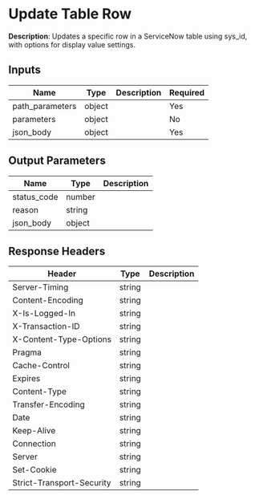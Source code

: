 # Update Table Row

**Description**: Updates a specific row in a ServiceNow table using sys_id, with options for display value settings.

## Inputs

| Name | Type | Description | Required |
|------|------|-------------|----------|
| path_parameters | object |  | Yes |
| parameters | object |  | No |
| json_body | object |  | Yes |

## Output Parameters

| Name | Type | Description |
|------|------|-------------|
| status_code | number |  |
| reason | string |  |
| json_body | object |  |

## Response Headers

| Header | Type | Description |
|--------|------|-------------|
| Server-Timing | string |  |
| Content-Encoding | string |  |
| X-Is-Logged-In | string |  |
| X-Transaction-ID | string |  |
| X-Content-Type-Options | string |  |
| Pragma | string |  |
| Cache-Control | string |  |
| Expires | string |  |
| Content-Type | string |  |
| Transfer-Encoding | string |  |
| Date | string |  |
| Keep-Alive | string |  |
| Connection | string |  |
| Server | string |  |
| Set-Cookie | string |  |
| Strict-Transport-Security | string |  |